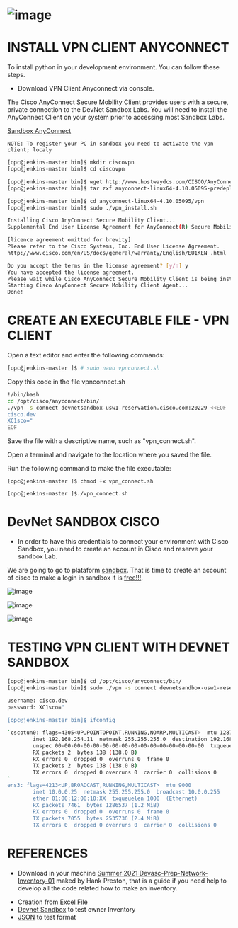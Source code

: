 # ![image](https://user-images.githubusercontent.com/38144008/222942921-38042aa4-ad58-4865-8930-99c1d20f690f.png)

# INSTALL VPN CLIENT ANYCONNECT

To install python in your development environment. You can follow these steps.

+ Download VPN Client Anyconnect via console.

The Cisco AnyConnect Secure Mobility Client provides users with a secure, private connection to the DevNet Sandbox Labs. 
You will need to install the AnyConnect Client on your system prior to accessing most Sandbox Labs.

[Sandbox AnyConnect](https://pubhub.devnetcloud.com/media/sandbox/site/files/anyconnect-win-4.9.04043-predeploy-k9.zip)

`NOTE: To register your PC in sandbox you need to activate the vpn client; localy`

```bash
[opc@jenkins-master bin]$ mkdir ciscovpn
[opc@jenkins-master bin]$ cd ciscovpn

[opc@jenkins-master bin]$ wget http://www.hostwaydcs.com/CISCO/AnyConnect/anyconnect-linux64-4.10.05095-predeploy-k9.tar.gz
[opc@jenkins-master bin]$ tar zxf anyconnect-linux64-4.10.05095-predeploy-k9.tar.gz

[opc@jenkins-master bin]$ cd anyconnect-linux64-4.10.05095/vpn
[opc@jenkins-master bin]$ sudo ./vpn_install.sh

Installing Cisco AnyConnect Secure Mobility Client...
Supplemental End User License Agreement for AnyConnect(R) Secure Mobility Client v4.x and other VPN-related Software

[licence agreement omitted for brevity]
Please refer to the Cisco Systems, Inc. End User License Agreement.
http://www.cisco.com/en/US/docs/general/warranty/English/EU1KEN_.html

Do you accept the terms in the license agreement? [y/n] y
You have accepted the license agreement.
Please wait while Cisco AnyConnect Secure Mobility Client is being installed...
Starting Cisco AnyConnect Secure Mobility Client Agent...
Done!
```

# CREATE AN EXECUTABLE FILE - VPN CLIENT

Open a text editor and enter the following commands:

```bash
[opc@jenkins-master ]$ # sudo nano vpnconnect.sh
```
Copy this code in the file vpnconnect.sh

```bash
!/bin/bash
cd /opt/cisco/anyconnect/bin/
./vpn -s connect devnetsandbox-usw1-reservation.cisco.com:20229 <<EOF
cisco.dev
XC1sco="
EOF
```
Save the file with a descriptive name, such as "vpn_connect.sh".

Open a terminal and navigate to the location where you saved the file.

Run the following command to make the file executable:

`[opc@jenkins-master ]$ chmod +x vpn_connect.sh`

`[opc@jenkins-master ]$./vpn_connect.sh`

# DevNet SANDBOX CISCO

+ In order to have this credentials to connect your environment with Cisco Sandbox, you need to create an account in Cisco and reserve your sandbox Lab.

We are going to go to plataform [sandbox](https://devnetsandbox.cisco.com/RM/Diagram/Index/43964e62-a13c-4929-bde7-a2f68ad6b27c?diagramType=Topology
). That is time to create an account of cisco to make a login in sandbox it is [free!!!](https://id.cisco.com/signin/register).

![image](https://user-images.githubusercontent.com/38144008/222004497-c3c37576-83cb-4067-927b-ad4704e62d0d.png)

![image](https://user-images.githubusercontent.com/38144008/222009619-eea78d14-3f55-4d08-86e4-5b2a424a3a3c.png)

![image](https://user-images.githubusercontent.com/38144008/222930335-ec242a99-c97d-4c11-9178-350c34193a4d.png)

# TESTING VPN CLIENT WITH DEVNET SANDBOX

```bash
[opc@jenkins-master bin]$ cd /opt/cisco/anyconnect/bin/
[opc@jenkins-master bin]$ sudo ./vpn -s connect devnetsandbox-usw1-reseration.cisco.com:2XXX9

username: cisco.dev
password: XC1sco="

[opc@jenkins-master bin]$ ifconfig

`cscotun0: flags=4305<UP,POINTOPOINT,RUNNING,NOARP,MULTICAST>  mtu 1287
        inet 192.168.254.11  netmask 255.255.255.0  destination 192.168.254.11
        unspec 00-00-00-00-00-00-00-00-00-00-00-00-00-00-00-00  txqueuelen 500  (UNSPEC)
        RX packets 2  bytes 138 (138.0 B)
        RX errors 0  dropped 0  overruns 0  frame 0
        TX packets 2  bytes 138 (138.0 B)
        TX errors 0  dropped 0 overruns 0  carrier 0  collisions 0
`
ens3: flags=4213<UP,BROADCAST,RUNNING,MULTICAST>  mtu 9000
        inet 10.0.0.25  netmask 255.255.255.0  broadcast 10.0.0.255
        ether 01:00:12:00:10:XX  txqueuelen 1000  (Ethernet)
        RX packets 7461  bytes 1286537 (1.2 MiB)
        RX errors 0  dropped 0  overruns 0  frame 0
        TX packets 7055  bytes 2535736 (2.4 MiB)
        TX errors 0  dropped 0 overruns 0  carrier 0  collisions 0
```

# REFERENCES

* Download in your machine [Summer 2021 Devasc-Prep-Network-Inventory-01](https://github.com/hpreston/summer2021-devasc-prep-network-inventory-01.git) maked by Hank Preston, that is a guide if you need help to develop all the code related how to make an inventory.
+ Creation from [Excel File](https://pubhub.devnetcloud.com/media/pyats-getting-started/docs/quickstart/manageconnections.html#creation-from-excel-file)
+ [Devnet Sandbox](https://devnetsandbox.cisco.com/RM/Diagram/Index/43964e62-a13c-4929-bde7-a2f68ad6b27c?diagramType=Topology) to test owner Inventory
+ [JSON](https://jsonlint.com/) to test format
